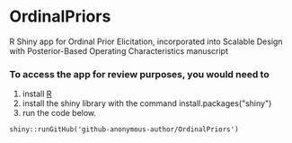 # OrdinalPriors
R Shiny app for Ordinal Prior Elicitation, incorporated into Scalable Design with Posterior-Based Operating Characteristics manuscript

### To access the app for review purposes, you would need to
 1. install [R](https://cran.r-project.org/)
 2. install the shiny library with the command install.packages("shiny")
 3. run the code below.
    
```
shiny::runGitHub('github-anonymous-author/OrdinalPriors')
```
